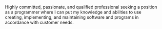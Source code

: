 Highly committed, passionate, and qualified professional seeking a position 
as a programmer where I can put my knowledge and abilities to use creating,
implementing, and maintaining software and programs in accordance with customer needs.
<!---
kn33r0s3/kn33r0s3 is a ✨ special ✨ repository because its `README.md` (this file) appears on your GitHub profile.
You can click the Preview link to take a look at your changes.
--->
